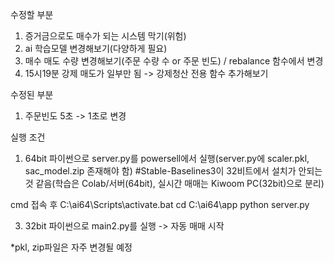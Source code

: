 수정할 부분 
1. 증거금으로도 매수가 되는 시스템 막기(위험)
2. ai 학습모델 변경해보기(다양하게 필요)
3. 매수 매도 수량 변경해보기(주문 수량 수 or 주문 빈도) / rebalance 함수에서 변경
4. 15시19분 강제 매도가 일부만 됨 -> 강제청산 전용 함수 추가해보기

수정된 부분 
1. 주문빈도 5초 -> 1초로 변경

실행 조건
1. 64bit 파이썬으로 server.py를 powersell에서 실행(server.py에 scaler.pkl, sac_model.zip 존재해야 함)
 #Stable-Baselines3이 32비트에서 설치가 안되는 것 같음(학습은 Colab/서버(64bit), 실시간 매매는 Kiwoom PC(32bit)으로 분리)

cmd 접속 후 
C:\ai64\Scripts\activate.bat
cd C:\ai64\app
python server.py

3. 32bit 파이썬으로 main2.py를 실행 -> 자동 매매 시작
 
*pkl, zip파일은 자주 변경될 예정
